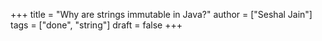 +++
title = "Why are strings immutable in Java?"
author = ["Seshal Jain"]
tags = ["done", "string"]
draft = false
+++
